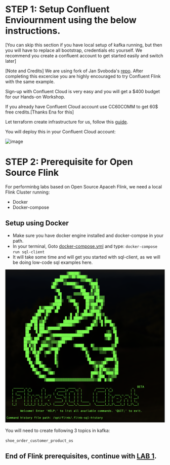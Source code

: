 # STEP 1: Setup Confluent Enviournment using the below instructions.

[You can skip this section if you have local setup of kafka running, but then you will have to replace all bootstrap, credentials etc yourself. We recommend you create a confluent account to get started easily and switch later]

[Note and Credits] We are using fork of Jan Svoboda's [repo](https://github.com/griga23/shoe-store). After completing this excercise you are highly encouraged to try Confluent Flink with the same example.

Sign-up with Confluent Cloud is very easy and you will get a $400 budget for our Hands-on Workshop.

If you already have Confluent Cloud account use CC60COMM to get 60$ free credits.[Thanks Ena for this]

Let terraform create infrastructure for us, follow this [guide](terraform/README.md).

You will deploy this in your Confluent Cloud account:

![image](/terraform/img/terraform_deployment.png)

# STEP 2: Prerequisite for Open Source Flink
For performinbg labs based on Open Source Apaceh Flink, we need a local Flink Cluster running:

- Docker
- Docker-compose

## Setup using Docker

- Make sure you have docker engine installed and docker-compse in your path.
- In  your terminal, Goto [docker-compose.yml](/flink/docker/docker-compose.yml) and type:
`docker-compose run sql-client`
- It will take some time and will get you started with sql-client, as we will be doing low-code sql examples here.

![Alt text](/images/image.png)

You will need to create following 3 topics in kafka:

`shoe_order_customer_product_os`



End of Flink prerequisites, continue with [LAB 1](osflinklab1.md).
----
